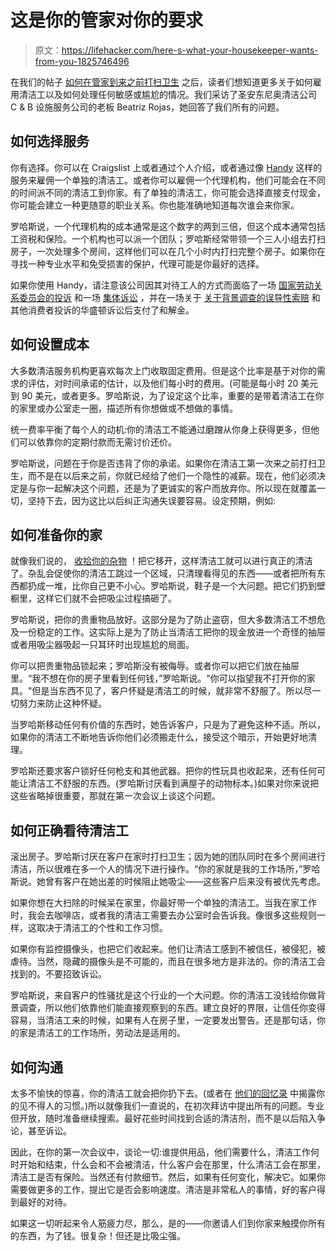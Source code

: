 # 这是你的管家对你的要求

> 原文：<https://lifehacker.com/here-s-what-your-housekeeper-wants-from-you-1825746496>

在我们的帖子 [如何在管家到来之前打扫卫生](https://lifehacker.com/how-to-clean-up-for-the-house-cleaner-1825178756) 之后，读者们想知道更多关于如何雇用清洁工以及如何处理任何敏感或尴尬的情况。我们采访了圣安东尼奥清洁公司 C & B 设施服务公司的老板 Beatriz Rojas，她回答了我们所有的问题。



## **如何选择服务**

你有选择。你可以在 Craigslist 上或者通过个人介绍，或者通过像 [Handy](https://www.handy.com/) 这样的服务来雇佣一个单独的清洁工。或者你可以雇佣一个代理机构，他们可能会在不同的时间派不同的清洁工到你家。有了单独的清洁工，你可能会选择直接支付现金，你可能会建立一种更随意的职业关系。你也能准确地知道每次谁会来你家。

罗哈斯说，一个代理机构的成本通常是这个数字的两到三倍，但这个成本通常包括工资税和保险。一个机构也可以派一个团队；罗哈斯经常带领一个三人小组去打扫房子，一次处理多个房间，这样他们可以在几个小时内打扫完整个房子。如果你在寻找一种专业水平和免受损害的保护，代理可能是你最好的选择。

如果你使用 Handy，请注意该公司因其对待工人的方式而面临了一场 [国家劳动关系委员会的投诉](https://www.bloomberg.com/news/articles/2017-08-31/u-s-labor-board-complaint-says-on-demand-cleaners-are-employees) 和一场 [集体诉讼](http://valleywag.gawker.com/handy-sued-for-being-a-hellscape-of-labor-code-violatio-1657889316) ，并在一场关于 [关于背景调查的误导性索赔](https://oag.dc.gov/release/handy-technologies-pay-restitution-dc-consumers) 和其他消费者投诉的华盛顿诉讼后支付了和解金。

## **如何设置成本**

大多数清洁服务机构更喜欢每次上门收取固定费用。但是这个比率是基于对你的需求的评估，对时间承诺的估计，以及他们每小时的费用。(可能是每小时 20 美元到 90 美元，或者更多。罗哈斯说，为了设定这个比率，重要的是带着清洁工在你的家里或办公室走一圈，描述所有你想做或不想做的事情。

统一费率平衡了每个人的动机:你的清洁工不能通过磨蹭从你身上获得更多，但他们可以依靠你的定期付款而无需讨价还价。

罗哈斯说，问题在于你是否违背了你的承诺。如果你在清洁工第一次来之前打扫卫生，而不是在以后来之前，你就已经给了他们一个隐性的减薪。现在，他们必须决定是与你一起解决这个问题，还是为了更诚实的客户而放弃你。所以现在就覆盖一切，坚持下去，因为这比以后纠正沟通失误要容易。设定预期，例如:

## **如何准备你的家**

就像我们说的， [收拾你的杂物](https://lifehacker.com/how-to-clean-up-for-the-house-cleaner-1825178756) ！把它移开，这样清洁工就可以进行真正的清洁了。杂乱会促使你的清洁工跳过一个区域，只清理看得见的东西——或者把所有东西都扔成一堆，比你自己更不小心。罗哈斯说，鞋子是一个大问题。把它们扔到壁橱里，这样它们就不会把吸尘过程搞砸了。

罗哈斯说，把你的贵重物品放好。这部分是为了防止盗窃，但大多数清洁工不想危及一份稳定的工作。这实际上是为了防止当清洁工把你的现金放进一个奇怪的抽屉或者用吸尘器吸起一只耳环时出现尴尬的局面。

你可以把贵重物品锁起来；罗哈斯没有被侮辱。或者你可以把它们放在抽屉里。“我不想在你的房子里看到任何钱，”罗哈斯说。"你可以指望我不打开你的家具。"但是当东西不见了，客户怀疑是清洁工的时候，就非常不舒服了。所以尽一切努力来防止这种怀疑。

当罗哈斯移动任何有价值的东西时，她告诉客户，只是为了避免这种不适。所以，如果你的清洁工不断地告诉你他们必须搬走什么，接受这个暗示，开始更好地清理。

罗哈斯还要求客户锁好任何枪支和其他武器。把你的性玩具也收起来，还有任何可能让清洁工不舒服的东西。(罗哈斯讨厌看到满屋子的动物标本。)如果对你来说把这些省略掉很重要，那就在第一次会议上谈这个问题。

## **如何正确看待清洁工**

滚出房子。罗哈斯讨厌在客户在家时打扫卫生；因为她的团队同时在多个房间进行清洁，所以很难在多一个人的情况下进行操作。“你的家就是我的工作场所，”罗哈斯说。她曾有客户在她出差的时候阻止她吸尘——这些客户后来没有被优先考虑。

如果你想在大扫除的时候呆在家里，你最好带一个单独的清洁工。当我在家工作时，我会去咖啡店，或者我的清洁工需要去办公室时会告诉我。像很多这些规则一样，这取决于清洁工的个性和工作习惯。

如果你有监控摄像头，也把它们收起来。他们让清洁工感到不被信任，被侵犯，被虐待。当然，隐藏的摄像头是不可能的，而且在很多地方是非法的。你的清洁工会找到的。不要招致诉讼。

罗哈斯说，来自客户的性骚扰是这个行业的一个大问题。你的清洁工没钱给你做背景调查，所以他们依靠他们能直接观察到的东西。建立良好的界限，让信任你变得容易，当清洁工来的时候，如果有人在房子里，一定要发出警告。还是那句话，你的家是清洁工的工作场所，劳动法是适用的。

## **如何沟通**

太多不愉快的惊喜，你的清洁工就会把你扔下去。(或者在 [他们的回忆录](https://www.amazon.com/dp/B00DZ34QIQ/ref=dp-kindle-redirect?_encoding=UTF8&asc_campaign=InlineText&asc_refurl=https://lifehacker.com/here-s-what-your-housekeeper-wants-from-you-1825746496&asc_source=&btkr=1&tag=kinjalifehackerlink-20) 中揭露你的见不得人的习惯。)所以就像我们一直说的，在初次拜访中提出所有的问题。专业但开放，随时准备继续搜索。最好花些时间找到合适的清洁剂，而不是以后陷入争论，甚至诉讼。

因此，在你的第一次会议中，谈论一切:谁提供用品，他们需要什么，清洁工作何时开始和结束，什么会和不会被清洁，什么客户会在那里，什么清洁工会在那里，清洁工是否有保险。当然还有付款细节。然后，如果有任何变化，解决它。如果你需要做更多的工作，提出它是否会影响速度。清洁是非常私人的事情，好的客户得到最好的对待。

如果这一切听起来令人筋疲力尽，那么，是的——你邀请人们到你家来触摸你所有的东西，为了钱。很复杂！但还是比吸尘强。